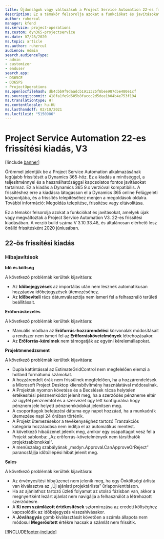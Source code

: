 ```yaml
---
title: Újdonságok vagy változások a Project Service Automation 22-es frissítési kiadásának V3 változatában
description: Ez a témakör felsorolja azokat a funkciókat és javításokat, amelyek elérhetők a Project Service Automation V3. 22-os frissítési kiadásában.
author: ruhercul
manager: kfend
ms.service: project-operations
ms.custom: dyn365-projectservice
ms.date: 07/28/2020
ms.topic: article
ms.author: ruhercul
audience: Admin
search.audienceType:
- admin
- customizer
- enduser
search.app:
- D365CE
- D365PS
- ProjectOperations
ms.openlocfilehash: db4cbb9f9daadcb1911325f8bee987d5e480e1cf
ms.sourcegitcommit: 418fa1fe9d605b8faccc2d5dee1b04b4e753f194
ms.translationtype: HT
ms.contentlocale: hu-HU
ms.lasthandoff: 02/10/2021
ms.locfileid: "5150986"
---
```

# <a name="project-service-automation-update-release-22-v3"></a>Project Service Automation 22-es frissítési kiadás, V3

[!include [banner](../includes/psa-now-project-operations.md)]

Örömmel jelentjük be a Project Service Automation alkalmazásának legújabb frissítését a Dynamics 365-höz. Ez a kiadás a minőséggel, a teljesítménnyel és a használhatósággal kapcsolatos fontos javításokat tartalmaz. Ez a kiadás a Dynamics 365 9.x verzióval kompatibilis. A frissítéshez erre a kiadásra látogasson el a Dynamics 365 online Felügyeleti központjába, és a frissítés telepítéséhez menjen a megoldások oldalra. További információ: [Megoldás telepítése, frissítése vagy eltávolítása](https://docs.microsoft.com/power-platform/admin/install-remove-preferred-solution).

Ez a témakör felsorolja azokat a funkciókat és javításokat, amelyek újak vagy megváltoztak a Project Service Automation V3. 22-es frissítési kiadásában. A verzió build száma V 3.10.33.48, és általánosan elérhető lesz önálló frissítésként 2020 júniusában.

## <a name="update-release-22"></a>22-ös frissítési kiadás

### <a name="bug-fixes"></a>Hibajavítások



**Idő és költség**

A következő problémák kerültek kijavításra:

- Az **Időbejegyzések** az importálás után nem lesznek automatikusan hozzáadva időbejegyzések ütemezéséhez.
- Az **Időbeviteli** rács dátumválasztója nem ismeri fel a felhasználó területi beállításait.

**Erőforráskezelés**

A következő problémák kerültek kijavításra:

- Manuális módban az **Erőforrás-hozzárendelési** körvonalak módosításait a rendszer nem ismeri fel az **Erőforráskövetelmények** létrehozásakor.
- Az **Erőforrás-kérelmek** nem támogatják az egyéni kérelemállapokat.

**Projektmenedzsment**

A következő problémák kerültek kijavításra:

- Dupla kattintással az EstimateGridControl nem megfelelően elemzi a holland formátumú számokat.
- A hozzárendelt órák nem frissülnek megfelelően, ha a hozzárendelések a Microsoft Project Desktop kliensbővítmény használatával módosulnak.
- A Projektek nyomon követése és a Becslések rácsa helytelen értékesítési pénznemkódot jelenít meg, ha a szerződés pénzneme eltér az ügyfél pénznemtől és a szervezet úgy lett konfigurálva hogy pénznem jele helyett pénznemkódokat jelenítsen meg.
- A csoporttagok befejezési dátuma egy napot hozzáad, ha a munkaórák ütemezése napi 24 órában történik.
- A Projekt ütemezésekor a tevékenységhez tartozó Tranzakciós kategória hozzáadása nem indítja el az automatikus mentést.
- A következő hibaüzenet jelenik meg, amikor egy csapattagot vesz fel a Projekt sablonba: „Az erőforrás-követelmények nem társíthatók projektsablonokkal”. 
- A menüszalag szabályának „msdyn.Approval.CanApproveOrReject” parancsfájlja időtúllépési hibát jelenít meg.

**Sales**

A következő problémák kerültek kijavításra:

- Az érvényesítési hibaüzenet nem jelenik meg, ha egy Önköltségi árlista van kiválasztva az „Új ajánlati projektárlista” űrlapon/entitáson.
- Ha az ajánlathoz tartozó üzleti folyamat az utolsó fázisban van, akkor a megnyertként lezárt ajánlat nem navigálja a felhasználót a létrehozott szerződésre.
- A **Ki nem számlázott értékesítések** sztornírozása az eredeti költséghez kapcsolódik az időbejegyzés visszahívásakor.
- A **Jóváhagyás** gomb kiválasztását követően a számla állapota nem módosul **Megerősített** értékre hacsak a számlát nem frissítik.


[!INCLUDE[footer-include](../includes/footer-banner.md)]